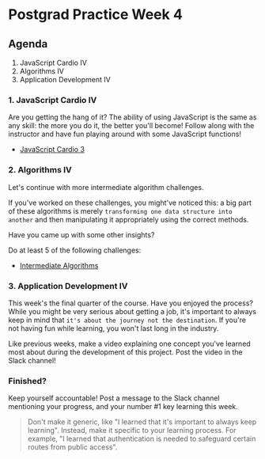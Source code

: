 # Postgrad Practice Week 4

## Agenda

1. JavaScript Cardio IV
2. Algorithms IV
3. Application Development IV

### 1. JavaScript Cardio IV

Are you getting the hang of it? The ability of using JavaScript is the same as any skill: the more you do it, the better you'll become! Follow along with the instructor and have fun playing around with some JavaScript functions!

- [JavaScript Cardio 3](https://www.youtube.com/watch?v=tcoiPHktCwQ)

### 2. Algorithms IV

Let's continue with more intermediate algorithm challenges.

If you've worked on these challenges, you might've noticed this: a big part of these algorithms is merely `transforming one data structure into another` and then manipulating it appropriately using the correct methods.

Have you came up with some other insights?

Do at least 5 of the following challenges:

- [Intermediate Algorithms](https://www.freecodecamp.org/learn/javascript-algorithms-and-data-structures/intermediate-algorithm-scripting/)

### 3. Application Development IV

This week's the final quarter of the course. Have you enjoyed the process? While you might be very serious about getting a job, it's important to always keep in mind that `it's about the journey not the destination`. If you're not having fun while learning, you won't last long in the industry.

Like previous weeks, make a video explaining one concept you've learned most about during the development of this project. Post the video in the Slack channel!

### Finished?

Keep yourself accountable! Post a message to the Slack channel mentioning your progress, and your number #1 key learning this week.

> Don't make it generic, like "I learned that it's important to always keep learning". Instead, make it specific to your learning process. For example, "I learned that authentication is needed to safeguard certain routes from public access".
